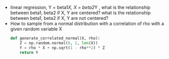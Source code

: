 - linear regression, Y = beta1*X, X = beta2*Y , what is the relationship between beta1, beta2 if X, Y are centered? what is the relationship between beta1, beta2 if X, Y are not centered?
- How to sample from a normal distribution with a correlation of rho with a given random variable X
    ```python
    def generate_correlated_normal(X, rho):
        Z = np.random.normal(0, 1, len(X))
        Y = rho * X + np.sqrt(1 - rho**2) * Z
        return Y
    ```
